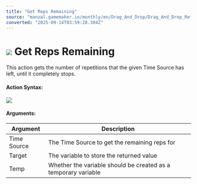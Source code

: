 ```yaml
---
title: "Get Reps Remaining"
source: "manual.gamemaker.io/monthly/en/Drag_And_Drop/Drag_And_Drop_Reference/Time_Sources/Get_Reps_Remaining.htm"
converted: "2025-09-14T03:59:28.304Z"
---
```


# ![](../../../assets/Images/Scripting_Reference/Drag_And_Drop/Reference/Time_Sources/Action_Icons/Get_Reps_Remaining.png) Get Reps Remaining

This action gets the number of repetitions that the given Time Source has left, until it completely stops.

#### Action Syntax:

![](../../../assets/Images/Scripting_Reference/Drag_And_Drop/Reference/Time_Sources/Action_Syntax/Get_Reps_Remain.png)

#### Arguments:

| Argument | Description |
| --- | --- |
| Time Source | The Time Source to get the remaining reps for |
| Target | The variable to store the returned value |
| Temp | Whether the variable should be created as a temporary variable |